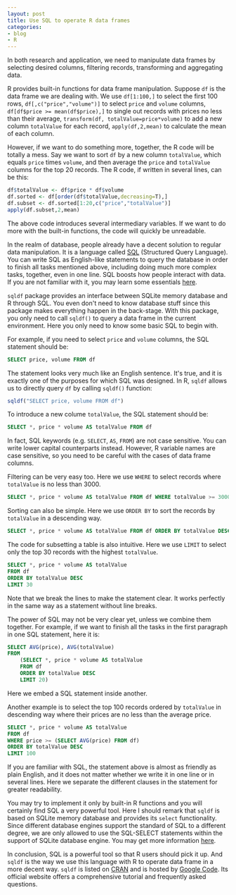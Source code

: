 ```yaml
---
layout: post
title: Use SQL to operate R data frames
categories:
- blog
- R
---
```


In both research and application, we need to manipulate data frames by selecting desired columns, filtering records, transforming and aggregating data. 

R provides built-in functions for data frame manipulation. Suppose `df` is the data frame we are dealing with. We use `df[1:100,]` to select the first 100 rows, `df[,c("price","volume")]` to select `price` and `volume` columns, `df[df$price >= mean(df$price),]` to single out records with prices no less than their average, `transform(df, totalValue=price*volume)` to add a new column `totalValue` for each record, `apply(df,2,mean)` to calculate the mean of each column.

However, if we want to do something more, together, the R code will be totally a mess. Say we want to sort `df` by a new column `totalValue`, which equals `price` times `volume`, and then average the `price` and `totalValue` columns for the top 20 records. The R code, if written in several lines, can be this:

```r
df$totalValue <- df$price * df$volume
df.sorted <- df[order(df$totalValue,decreasing=T),]
df.subset <- df.sorted[1:20,c("price","totalValue")]
apply(df.subset,2,mean)
```

The above code introduces several intermediary variables. If we want to do more with the built-in functions, the code will quickly be unreadable.

In the realm of database, people already have a decent solution to regular data manipulation. It is a language called [SQL](https://en.wikipedia.org/wiki/SQL) (Structured Query Language). You can write SQL as English-like statements to query the database in order to finish all tasks mentioned above, including doing much more complex tasks, together, even in one line. SQL boosts how people interact with data. If you are not familiar with it, you may learn some essentials [here](http://www.w3schools.com/sql/).

`sqldf` package provides an interface between SQLite memory database and R through SQL. You even don't need to know database stuff since this package makes everything happen in the back-stage. With this package, you only need to call `sqldf()` to query a data frame in the current environment. Here you only need to know some basic SQL to begin with. 

For example, if you need to select `price` and `volume` columns, the SQL statement should be:

```sql
SELECT price, volume FROM df
```

The statement looks very much like an English sentence. It's true, and it is exactly one of the purposes for which SQL was designed. In R, `sqldf` allows us to directly query `df` by calling `sqldf()` function:

```r
sqldf("SELECT price, volume FROM df")
```

To introduce a new colume `totalValue`, the SQL statement should be:

```sql
SELECT *, price * volume AS totalValue FROM df
```

In fact, SQL keywords (e.g. `SELECT`, `AS`, `FROM`) are not case sensitive. You can write lower capital counterparts instead. However, R variable names are case sensitive, so you need to be careful with the cases of data frame columns. 

Filtering can be very easy too. Here we use `WHERE` to select records where `totalValue` is no less than 3000.

```sql
SELECT *, price * volume AS totalValue FROM df WHERE totalValue >= 3000
```

Sorting can also be simple. Here we use `ORDER BY` to sort the records by `totalValue` in a descending way.

```sql
SELECT *, price * volume AS totalValue FROM df ORDER BY totalValue DESC
```

The code for subsetting a table is also intuitive. Here we use `LIMIT` to select only the top 30 records with the highest `totalValue`.

```sql
SELECT *, price * volume AS totalValue 
FROM df 
ORDER BY totalValue DESC 
LIMIT 30
```

Note that we break the lines to make the statement clear. It works perfectly in the same way as a statement without line breaks.

The power of SQL may not be very clear yet, unless we combine them together. For example, if we want to finish all the tasks in the first paragraph in one SQL statement, here it is:

```sql
SELECT AVG(price), AVG(totalValue) 
FROM 
    (SELECT *, price * volume AS totalValue 
    FROM df 
    ORDER BY totalValue DESC 
    LIMIT 20)
```

Here we embed a SQL statement inside another.

Another example is to select the top 100 records ordered by `totalValue` in descending way where their prices are no less than the average price.

```sql
SELECT *, price * volume AS totalValue 
FROM df 
WHERE price >= (SELECT AVG(price) FROM df)
ORDER BY totalValue DESC
LIMIT 100
```

If you are familiar with SQL, the statement above is almost as friendly as plain English, and it does not matter whether we write it in one line or in several lines. Here we separate the different clauses in the statement for greater readability.

You may try to implement it only by built-in R functions and you will certainly find SQL a very powerful tool. Here I should remark that `sqldf` is based on SQLite memory database and provides its `select` functionality. Since different database engines support the standard of SQL to a different degree, we are only allowed to use the SQL-SELECT statements within the support of SQLite database engine. You may get more information [here](http://www.sqlite.org/lang_select.html).

In conclusion, SQL is a powerful tool so that R users should pick it up. And `sqldf` is the way we use this language with R to operate data frame in a more decent way. `sqldf` is listed on [CRAN](http://cran.r-project.org/web/packages/sqldf/) and is hosted by [Google Code](https://code.google.com/p/sqldf/). Its official website offers a comprehensive tutorial and frequently asked questions.
